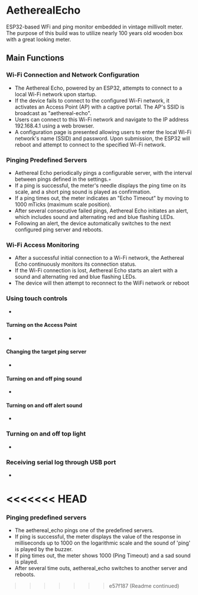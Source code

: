 # AetherealEcho
ESP32-based WFi and ping monitor embedded in vintage millivolt meter.
The purpose of this build was to utilize nearly 100 years old wooden box with a great looking meter.

## Main Functions

### Wi-Fi Connection and Network Configuration
- The Aethereal Echo, powered by an ESP32, attempts to connect to a local Wi-Fi network upon startup.
- If the device fails to connect to the configured Wi-Fi network, it activates an Access Point (AP) with a captive portal. The AP's SSID is broadcast as "aethereal-echo".
- Users can connect to this Wi-Fi network and navigate to the IP address 192.168.4.1 using a web browser.
- A configuration page is presented allowing users to enter the local Wi-Fi network's name (SSID) and password. Upon submission, the ESP32 will reboot and attempt to connect to the specified Wi-Fi network.

### Pinging Predefined Servers
- Aethereal Echo periodically pings a configurable server, with the interval between pings defined in the settings.◦
- If a ping is successful, the meter's needle displays the ping time on its scale, and a short ping sound is played as confirmation.
- If a ping times out, the meter indicates an "Echo Timeout" by moving to 1000 mTicks (maximum scale position).
- After several consecutive failed pings, Aethereal Echo initiates an alert, which includes sound and alternating red and blue flashing LEDs.
- Following an alert, the device automatically switches to the next configured ping server and reboots.

### Wi-Fi Access Monitoring
- After a successful initial connection to a Wi-Fi network, the Aethereal Echo continuously monitors its connection status.
- If the Wi-Fi connection is lost, Aethereal Echo starts an alert with a sound and alternating red and blue flashing LEDs.
- The device will then attempt to reconnect to the WiFi network or reboot

### Using touch controls
- 

#### Turning on the Access Point
- 

#### Changing the target ping server
- 

#### Turning on and off ping sound
- 

#### Turning on and off alert sound
- 

### Turning on and off top light
- 
### Receiving serial log through USB port
- 




<<<<<<< HEAD
=======
### Pinging predefined servers
- The aethereal_echo pings one of the predefined servers.
- If ping is successful, the meter displays the value of the response in milliseconds up to 1000 on the logarithmic scale and the sound of 'ping' is played by the buzzer.
- If ping times out, the meter shows 1000 (Ping Timeout) and a sad sound is played.
- After several time outs, aethereal_echo switches to another server and reboots.

>>>>>>> e57f187 (Readme continued)
